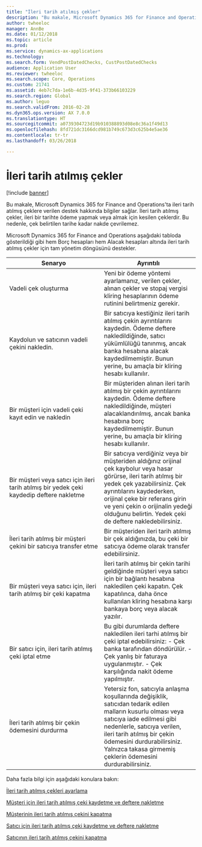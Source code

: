 ```yaml
---
title: "İleri tarih atılmış çekler"
description: "Bu makale, Microsoft Dynamics 365 for Finance and Operations'ta ileri tarih atılmış çeklere verilen destek hakkında bilgiler sağlar. İleri tarih atılmış çekler, ileri bir tarihte ödeme yapmak veya almak için kesilen çeklerdir. Bu nedenle, çek belirtilen tarihe kadar nakde çevrilemez."
author: twheeloc
manager: AnnBe
ms.date: 01/12/2018
ms.topic: article
ms.prod: 
ms.service: dynamics-ax-applications
ms.technology: 
ms.search.form: VendPostDatedChecks, CustPostDatedChecks
audience: Application User
ms.reviewer: twheeloc
ms.search.scope: Core, Operations
ms.custom: 21741
ms.assetid: 4eb7c7da-1e6b-4d35-9f41-373b66103229
ms.search.region: Global
ms.author: leguo
ms.search.validFrom: 2016-02-28
ms.dyn365.ops.version: AX 7.0.0
ms.translationtype: HT
ms.sourcegitcommit: a0739304723d19b910388893d08e8c36a1f49d13
ms.openlocfilehash: 8fd721dc3166dcd981b749c673d3c625b4e5ae36
ms.contentlocale: tr-tr
ms.lasthandoff: 03/26/2018

---
```


# <a name="postdated-checks"></a>İleri tarih atılmış çekler

[!include [banner](../includes/banner.md)]

Bu makale, Microsoft Dynamics 365 for Finance and Operations'ta ileri tarih atılmış çeklere verilen destek hakkında bilgiler sağlar. İleri tarih atılmış çekler, ileri bir tarihte ödeme yapmak veya almak için kesilen çeklerdir. Bu nedenle, çek belirtilen tarihe kadar nakde çevrilemez.

Microsoft Dynamics 365 for Finance and Operations aşağıdaki tabloda gösterildiği gibi hem Borç hesapları hem Alacak hesapları altında ileri tarih atılmış çekler için tam yönetim döngüsünü destekler.
<table>
<colgroup>
<col width="50%" />
<col width="50%" />
</colgroup>
<thead>
<tr class="header">
<th>Senaryo</th>
<th>Ayrıntılı</th>
</tr>
</thead>
<tbody>
<tr class="odd">
<td>Vadeli çek oluşturma</td>
<td>Yeni bir ödeme yöntemi ayarlamanız, verilen çekler, alınan çekler ve stopaj vergisi kliring hesaplarının ödeme rutinini belirtmeniz gerekir.</td>
</tr>
<tr class="even">
<td>Kaydolun ve satıcının vadeli çekini nakledin.</td>
<td>Bir satıcıya kestiğiniz ileri tarih atılmış çekin ayrıntılarını kaydedin. Ödeme deftere nakledildiğinde, satıcı yükümlülüğü tanınmış, ancak banka hesabına alacak kaydedilmemiştir. Bunun yerine, bu amaçla bir kliring hesabı kullanılır. </td>
</tr>
<tr class="odd">
<td>Bir müşteri için vadeli çeki kayıt edin ve nakledin</td>
<td>Bir müşteriden alınan ileri tarih atılmış bir çekin ayrıntılarını kaydedin. Ödeme deftere nakledildiğinde, müşteri alacaklandırılmış, ancak banka hesabına borç kaydedilmemiştir. Bunun yerine, bu amaçla bir kliring hesabı kullanılır.</td>
</tr>
<tr class="even">
<td>Bir müşteri veya satıcı için ileri tarih atılmış bir yedek çeki kaydedip deftere nakletme</td>
<td>
Bir satıcıya verdiğiniz veya bir müşteriden aldığınız orijinal çek kaybolur veya hasar görürse, ileri tarih atılmış bir yedek çek yazabilirsiniz. Çek ayrıntılarını kaydederken, orijinal çeke bir referans girin ve yeni çekin o orijinalin yedeği olduğunu belirtin. Yedek çeki de deftere nakledebilirsiniz.</td>
</tr>
<tr class="odd">
<td>İleri tarih atılmış bir müşteri çekini bir satıcıya transfer etme</td>
<td>Bir müşteriden ileri tarih atılmış bir çek aldığınızda, bu çeki bir satıcıya ödeme olarak transfer edebilirsiniz.</td>
</tr>
<tr class="even">
<td>Bir müşteri veya satıcı için, ileri tarih atılmış bir çeki kapatma</td>
<td>İleri tarih atılmış bir çekin tarihi geldiğinde müşteri veya satıcı için bir bağlantı hesabına nakledilen çeki kapatın. Çek kapatılınca, daha önce kullanılan kliring hesabına karşı bankaya borç veya alacak yazılır.</td>
</tr>
<tr class="odd">
<td>Bir satıcı için, ileri tarih atılmış çeki iptal etme</td>
<td>Bu gibi durumlarda deftere nakledilen ileri tarhi atılmış bir çeki iptal edebilirsiniz: - Çek banka tarafından döndürülür.
- Çek yanlış bir faturaya uygulanmıştır.
- Çek karşılığında nakit ödeme yapılmıştır.
  </td>
  </tr>
  <tr class="even">
  <td>İleri tarih atılmış bir çekin ödemesini durdurma</td>
  <td>Yetersiz fon, satıcıyla anlaşma koşullarında değişiklik, satıcıdan tedarik edilen malların kusurlu olması veya satıcıya iade edilmesi gibi nedenlerle, satıcıya verilen, ileri tarih atılmış bir çekin ödemesini durdurabilirsiniz. Yalnızca takasa girmemiş çeklerin ödemesini durdurabilirsiniz.</td>
  </tr>
  </tbody>
  </table>



Daha fazla bilgi için aşağıdaki konulara bakın:

[İleri tarih atılmış çekleri ayarlama](tasks/set-up-postdated-checks.md)

[Müşteri için ileri tarih atılmış çeki kaydetme ve deftere nakletme](tasks/register-post-postdated-check-customer.md)

[Müşterinin ileri tarih atılmış çekini kapatma](tasks/settle-postdated-check-customer.md)

[Satıcı için ileri tarih atılmış çeki kaydetme ve deftere nakletme](tasks/register-post-postdated-check-vendor.md) 

[Satıcının ileri tarih atılmış çekini kapatma](tasks/settle-postdated-check-vendor.md)





